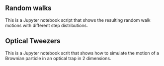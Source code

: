 ## Random walks

This is a Jupyter notebook script that shows the resulting random walk motions with different step distributions. 

## Optical Tweezers 

This is a Jupyter notebook scrit that shows how to simulate the motion of a Brownian particle in an optical trap in 2 dimensions. 
